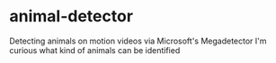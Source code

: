 # animal-detector
Detecting animals on motion videos via Microsoft's Megadetector
I'm curious what kind of animals can be identified 

